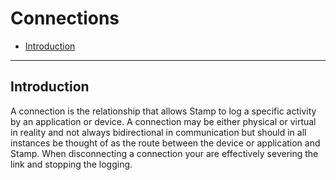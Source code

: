 # Connections

- [Introduction](#connections-introduction)

---
<a name="connections-introduction"></a>
## Introduction

A connection is the relationship that allows Stamp to log a specific activity by an application or device. A connection may be either physical or virtual in reality and not always bidirectional in communication but should in all instances be thought of as the route between the device or application and Stamp. When disconnecting a connection your are effectively severing the link and stopping the logging.
